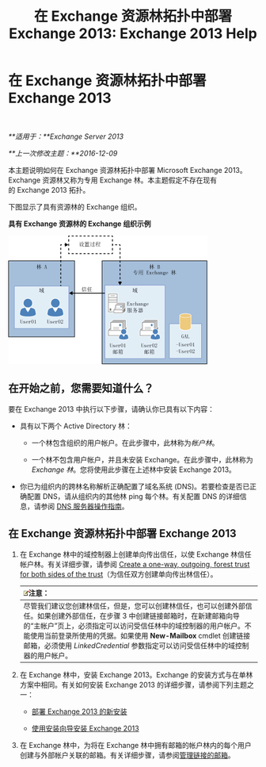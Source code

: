 ﻿---
title: '在 Exchange 资源林拓扑中部署 Exchange 2013: Exchange 2013 Help'
TOCTitle: 在 Exchange 资源林拓扑中部署 Exchange 2013
ms:assetid: 537a7b2b-d002-40a6-84ae-fd02635f9e23
ms:mtpsurl: https://technet.microsoft.com/zh-cn/library/Aa998031(v=EXCHG.150)
ms:contentKeyID: 51408226
ms.date: 01/11/2018
mtps_version: v=EXCHG.150
ms.translationtype: HT
---

# 在 Exchange 资源林拓扑中部署 Exchange 2013

 

_**适用于：**Exchange Server 2013_

_**上一次修改主题：**2016-12-09_

本主题说明如何在 Exchange 资源林拓扑中部署 Microsoft Exchange 2013。Exchange 资源林又称为专用 Exchange 林。本主题假定不存在现有的 Exchange 2013 拓扑。

下图显示了具有资源林的 Exchange 组织。

**具有 Exchange 资源林的 Exchange 组织示例**

![具有资源林的复杂 Exchange 组织](images/Aa998031.706725cf-e520-4b89-a275-acd8fb58943a(EXCHG.150).gif "具有资源林的复杂 Exchange 组织")

## 在开始之前，您需要知道什么？

要在 Exchange 2013 中执行以下步骤，请确认你已具有以下内容：

  - 具有以下两个 Active Directory 林：
    
      - 一个林包含组织的用户帐户。在此步骤中，此林称为*帐户林*。
    
      - 一个林不包含用户帐户，并且未安装 Exchange。在此步骤中，此林称为*Exchange 林*。您将使用此步骤在上述林中安装 Exchange 2013。

  - 你已为组织内的跨林名称解析正确配置了域名系统 (DNS)。若要检查是否已正确配置 DNS，请从组织内的其他林 ping 每个林。有关配置 DNS 的详细信息，请参阅 [DNS 服务器操作指南](https://go.microsoft.com/fwlink/p/?linkid=282295)。

## 在 Exchange 资源林拓扑中部署 Exchange 2013

1.  在 Exchange 林中的域控制器上创建单向传出信任，以使 Exchange 林信任帐户林。有关详细步骤，请参阅 [Create a one-way, outgoing, forest trust for both sides of the trust](https://go.microsoft.com/fwlink/p/?linkid=69130)（为信任双方创建单向传出林信任）。
    
    <table>
    <thead>
    <tr class="header">
    <th><img src="images/Bb124558.note(EXCHG.150).gif" title="注意" alt="注意" />注意：</th>
    </tr>
    </thead>
    <tbody>
    <tr class="odd">
    <td>尽管我们建议您创建林信任，但是，您可以创建林信任，也可以创建外部信任。如果创建外部信任，在步骤 3 中创建链接邮箱时，在新建邮箱向导的“主帐户”页上，必须指定可以访问受信任林中的域控制器的用户帐户。不能使用当前登录所使用的凭据。如果使用 <strong>New-Mailbox</strong> cmdlet 创建链接邮箱，必须使用 <em>LinkedCredential</em> 参数指定可以访问受信任林中的域控制器的用户帐户。</td>
    </tr>
    </tbody>
    </table>


2.  在 Exchange 林中，安装 Exchange 2013。Exchange 的安装方式与在单林方案中相同。有关如何安装 Exchange 2013 的详细步骤，请参阅下列主题之一：
    
      - [部署 Exchange 2013 的新安装](deploy-a-new-installation-of-exchange-2013-exchange-2013-help.md)
    
      - [使用安装向导安装 Exchange 2013](install-exchange-2013-using-the-setup-wizard-exchange-2013-help.md)

3.  在 Exchange 林中，为将在 Exchange 林中拥有邮箱的帐户林内的每个用户创建与外部帐户关联的邮箱。有关详细步骤，请参阅[管理链接的邮箱](manage-linked-mailboxes-exchange-2013-help.md)。

